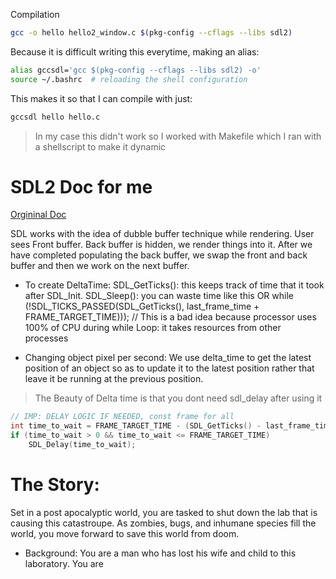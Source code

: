 Compilation
```bash
gcc -o hello hello2_window.c $(pkg-config --cflags --libs sdl2)
```

Because it is difficult writing this everytime, making an alias:
```bash
alias gccsdl='gcc $(pkg-config --cflags --libs sdl2) -o'
source ~/.bashrc  # reloading the shell configuration
```
This makes it so that I can compile with just:
```py
gccsdl hello hello.c
```
> In my case this didn't work so I worked with Makefile which I ran with a shellscript to make it dynamic


# SDL2 Doc for me
[Orgininal Doc](https://wiki.libsdl.org/SDL2/APIByCategory)

SDL works with the idea of dubble buffer technique while rendering.
User sees Front buffer.
Back buffer is hidden, we render things into it. After we have completed populating the back buffer,
we swap the front and back buffer and then we work on the next buffer.

- To create DeltaTime:
SDL_GetTicks(): this keeps track of time that it took after SDL_Init.
SDL_Sleep(): you can waste time like this OR
while (!SDL_TICKS_PASSED(SDL_GetTicks(), last_frame_time + FRAME_TARGET_TIME)));
// This is a bad idea because processor uses 100% of CPU during while Loop: it takes resources from other processes

- Changing object pixel per second:
We use delta_time to get the latest position of an object so as to update it to the latest position rather that leave
it be running at the previous position.

> The Beauty of Delta time is that you dont need sdl_delay after using it

```c
// IMP: DELAY LOGIC IF NEEDED, const frame for all
int time_to_wait = FRAME_TARGET_TIME - (SDL_GetTicks() - last_frame_time);
if (time_to_wait > 0 && time_to_wait <= FRAME_TARGET_TIME)
    SDL_Delay(time_to_wait);
```


# The Story:
Set in a post apocalyptic world, you are tasked to shut down the lab that is causing this catastroupe.
As zombies, bugs, and inhumane species fill the world, you move forward to save this world from doom.

- Background:
You are a man who has lost his wife and child to this laboratory.
You are
